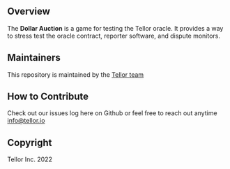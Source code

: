 ## Overview <a name="overview"> </a>  

The <b>Dollar Auction</b> is a game for testing the Tellor oracle. It provides a way to stress test the oracle contract, reporter software, and dispute monitors.  

## Maintainers <a name="maintainers"> </a>
This repository is maintained by the [Tellor team](https://github.com/orgs/tellor-io/people)


## How to Contribute<a name="how2contribute"> </a>  

Check out our issues log here on Github or feel free to reach out anytime [info@tellor.io](mailto:info@tellor.io)

## Copyright

Tellor Inc. 2022